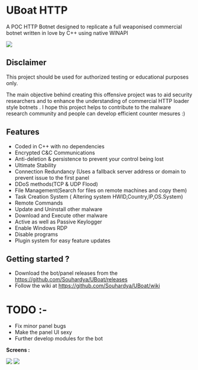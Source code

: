 # UBoat HTTP

A POC HTTP Botnet designed to replicate a full weaponised commercial botnet written in love by C++ using native WINAPI

![](https://image.ibb.co/m5yi9T/spectral_login.png)

## Disclaimer

This project should be used for authorized testing or educational purposes only.

The main objective behind creating this offensive project was to aid security researchers and to enhance the understanding of commercial HTTP loader style botnets . 
I hope this project helps to contribute to the malware research community and people can develop efficient counter mesures :)

## Features 

- Coded in C++ with no dependencies
- Encrypted C&C Communications
- Anti-deletion & persistence to prevent your control being lost
- Ultimate Stability
- Connection Redundancy (Uses a fallback server address or domain to prevent issue to the first panel
- DDoS methods(TCP & UDP Flood)
- File Management(Search for files on remote machines and copy them)
- Task Creation System ( Altering system HWID,Country,IP,OS.System)
- Remote Commands
- Update and Uninstall other malware
- Download and Execute other malware
- Active as well as Passive Keylogger
- Enable Windows RDP
- Disable programs
- Plugin system for easy feature updates

## Getting started ? 

- Download the bot/panel releases from the https://github.com/Souhardya/UBoat/releases 
- Follow the wiki at https://github.com/Souhardya/UBoat/wiki

# TODO :- 

- Fix minor panel bugs 
- Make the panel UI sexy 
- Further develop modules for the bot 

__Screens :__ 

![](https://preview.ibb.co/j7frDo/Screenshot_7.png) 
![](https://preview.ibb.co/cwyiR8/Screenshot_8.png)


